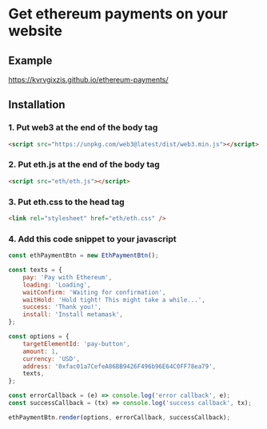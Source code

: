 # Get ethereum payments on your website

## Example

https://kvrvgixzis.github.io/ethereum-payments/

## Installation

### 1. Put web3 at the end of the body tag
```html
<script src="https://unpkg.com/web3@latest/dist/web3.min.js"></script>
```

### 2. Put eth.js at the end of the body tag
```html
<script src="eth/eth.js"></script>
```

### 3. Put eth.css to the head tag
```html
<link rel="stylesheet" href="eth/eth.css" />
```

### 4. Add this code snippet to your javascript
```js
const ethPaymentBtn = new EthPaymentBtn();

const texts = {
    pay: 'Pay with Ethereum',
    loading: 'Loading',
    waitConfirm: 'Waiting for confirmation',
    waitHold: 'Hold tight! This might take a while...',
    success: 'Thank you!',
    install: 'Install metamask',
};

const options = {
    targetElementId: 'pay-button',
    amount: 1,
    currency: 'USD',
    address: '0xfac01a7CefeA86BB9426F496b96E64C0FF78ea79',
    texts,
};

const errorCallback = (e) => console.log('error callback', e);
const successCallback = (tx) => console.log('success callback', tx);

ethPaymentBtn.render(options, errorCallback, successCallback);
```
